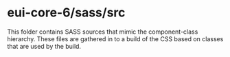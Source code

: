 # eui-core-6/sass/src

This folder contains SASS sources that mimic the component-class hierarchy. These files
are gathered in to a build of the CSS based on classes that are used by the build.
